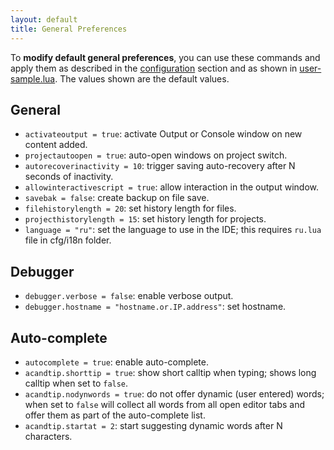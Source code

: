 ```yaml
---
layout: default
title: General Preferences
---
```


To **modify default general preferences**, you can use these commands and apply them
as described in the [configuration](doc-configuration.html) section
and as shown in [user-sample.lua](https://github.com/pkulchenko/ZeroBraneStudio/blob/master/cfg/user-sample.lua).
The values shown are the default values.

## General

- `activateoutput = true`: activate Output or Console window on new content added.
- `projectautoopen = true`: auto-open windows on project switch.
- `autorecoverinactivity = 10`: trigger saving auto-recovery after N seconds of inactivity.
- `allowinteractivescript = true`: allow interaction in the output window.
- `savebak = false`: create backup on file save.
- `filehistorylength = 20`: set history length for files.
- `projecthistorylength = 15`: set history length for projects.
- `language = "ru"`: set the language to use in the IDE; this requires `ru.lua` file in cfg/i18n folder.

## Debugger

- `debugger.verbose = false`: enable verbose output.
- `debugger.hostname = "hostname.or.IP.address"`: set hostname.

## Auto-complete

- `autocomplete = true`: enable auto-complete.
- `acandtip.shorttip = true`: show short calltip when typing; shows long calltip when set to `false`.
- `acandtip.nodynwords = true`: do not offer dynamic (user entered) words;
when set to `false` will collect all words from all open editor tabs and offer them as part of the auto-complete list.
- `acandtip.startat = 2`: start suggesting dynamic words after N characters.
